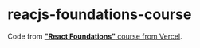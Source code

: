 # reacjs-foundations-course
Code from <a href="https://nextjs.org/learn/react-foundations"><b>"React Foundations"</b> course from Vercel</a>.

